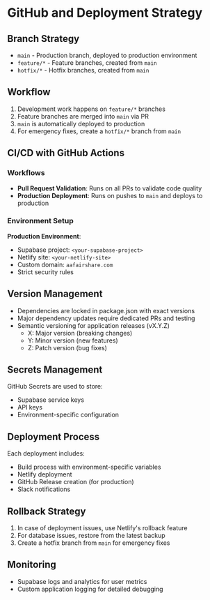 # GitHub and Deployment Strategy

## Branch Strategy

- `main` - Production branch, deployed to production environment
- `feature/*` - Feature branches, created from `main`
- `hotfix/*` - Hotfix branches, created from `main`

## Workflow

1. Development work happens on `feature/*` branches
2. Feature branches are merged into `main` via PR
3. `main` is automatically deployed to production
4. For emergency fixes, create a `hotfix/*` branch from `main`

## CI/CD with GitHub Actions

### Workflows

- **Pull Request Validation**: Runs on all PRs to validate code quality
- **Production Deployment**: Runs on pushes to `main` and deploys to production

### Environment Setup

**Production Environment**:
- Supabase project: `<your-supabase-project>`
- Netlify site: `<your-netlify-site>`
- Custom domain: `aafairshare.com`
- Strict security rules

## Version Management

- Dependencies are locked in package.json with exact versions
- Major dependency updates require dedicated PRs and testing
- Semantic versioning for application releases (vX.Y.Z)
  - X: Major version (breaking changes)
  - Y: Minor version (new features)
  - Z: Patch version (bug fixes)

## Secrets Management

GitHub Secrets are used to store:
- Supabase service keys
- API keys
- Environment-specific configuration

## Deployment Process

Each deployment includes:
- Build process with environment-specific variables
- Netlify deployment
- GitHub Release creation (for production)
- Slack notifications

## Rollback Strategy

1. In case of deployment issues, use Netlify's rollback feature
2. For database issues, restore from the latest backup
3. Create a hotfix branch from `main` for emergency fixes

## Monitoring

- Supabase logs and analytics for user metrics
- Custom application logging for detailed debugging 